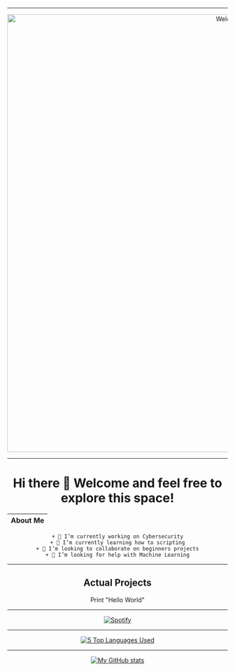 <!--Customizing Profile - God Level!-->
<div align="center">

<!--Welcome .GIF-->
---
[<img src="https://upload.wikimedia.org/wikipedia/commons/2/20/Matrix_Digital_rain_banner.gif" alt="Welcome" width="1000"/>](https://github.com/yioshisancen)

<!--First Greeting-->
---
# Hi there 👋 Welcome and feel free to explore this space!


<!--About Me-->

| About Me |
| --- |
    + 🔭 I’m currently working on Cybersecurity
    + 🌱 I’m currently learning how to scripting
    + 👯 I’m looking to collaborate on beginners projects
    + 🤔 I’m looking for help with Machine Learning
<!--
- 💬 Ask me about ...
- 📫 How to reach me: ...
- 😄 Pronouns: ...
- ⚡ Fun fact: ...
-->

<!--Actual Projects-->
---
## Actual Projects

Print "Hello World"
<!--Spotify now playing-->
---
[![Spotify](https://spotify-now-playing-lovat.vercel.app/api/spotify)](https://open.spotify.com/user/yioshi)

<!--Top Languajes Used-->
---
[![5 Top Languages Used](https://github-readme-stats-two-chi-94.vercel.app/api/top-langs/?username=yioshisancen&langs_count=5)](https://github.com/yioshisancen)

<!--Profile Stats-->
---
[![My GitHub stats](https://github-readme-stats-two-chi-94.vercel.app/api?username=yioshisancen&show_icons=true&theme=gotham)](https://github.com/yioshisancen)

<!--PENDIENTE-->

</div>
